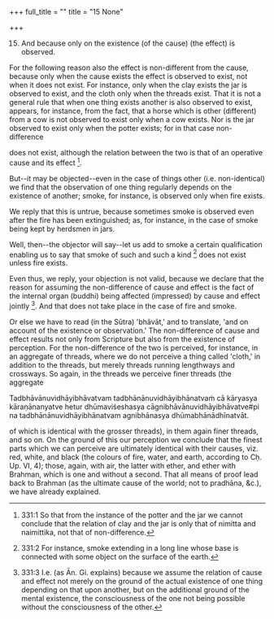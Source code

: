 +++
full_title = ""
title = "15 None"

+++


15. And because only on the existence (of the cause) (the effect) is observed.

For the following reason also the effect is non-different from the cause, because only when the cause exists the effect is observed to exist, not when it does not exist. For instance, only when the clay exists the jar is observed to exist, and the cloth only when the threads exist. That it is not a general rule that when one thing exists another is also observed to exist, appears, for instance, from the fact, that a horse which is other (different) from a cow is not observed to exist only when a cow exists. Nor is the jar observed to exist only when the potter exists; for in that case non-difference

does not exist, although the relation between the two is that of an operative cause and its effect [^fn_293].

But--it may be objected--even in the case of things other (i.e. non-identical) we find that the observation of one thing regularly depends on the existence of another; smoke, for instance, is observed only when fire exists.

We reply that this is untrue, because sometimes smoke is observed even after the fire has been extinguished; as, for instance, in the case of smoke being kept by herdsmen in jars.

Well, then--the objector will say--let us add to smoke a certain qualification enabling us to say that smoke of such and such a kind [^fn_294] does not exist unless fire exists.

Even thus, we reply, your objection is not valid, because we declare that the reason for assuming the non-difference of cause and effect is the fact of the internal organ (buddhi) being affected (impressed) by cause and effect jointly [^fn_295]. And that does not take place in the case of fire and smoke.

Or else we have to read (in the Sūtra) 'bhāvāt,' and to translate, 'and on account of the existence or observation.' The non-difference of cause and effect results not only from Scripture but also from the existence of perception. For the non-difference of the two is perceived, for instance, in an aggregate of threads, where we do not perceive a thing called 'cloth,' in addition to the threads, but merely threads running lengthways and crossways. So again, in the threads we perceive finer threads (the aggregate

[^fn_293]: 331:1 So that from the instance of the potter and the jar we cannot conclude that the relation of clay and the jar is only that of nimitta and naimittika, not that of non-difference.

[^fn_294]: 331:2 For instance, smoke extending in a long line whose base is connected with some object on the surface of the earth.

[^fn_295]: 331:3 I.e. (as Ān. Gi. explains) because we assume the relation of cause and effect not merely on the ground of the actual existence of one thing depending on that upon another, but on the additional ground of the mental existence, the consciousness of the one not being possible without the consciousness of the other.

Tadbhāvānuvidhāyibhāvatvam tadbhānānuvidhāyibhānatvaṁ cā kāryasya kāraṇānanyatve hetur dhūmaviśeshasya cāgnibhāvānuvidhāyibhāvatve#pi na tadbhānānuvidhāyibhānatvam agnibhānasya dhūmabhānādhīnatvāt.

of which is identical with the grosser threads), in them again finer threads, and so on. On the ground of this our perception we conclude that the finest parts which we can perceive are ultimately identical with their causes, viz. red, white, and black (the colours of fire, water, and earth, according to Cḥ. Up. VI, 4); those, again, with air, the latter with ether, and ether with Brahman, which is one and without a second. That all means of proof lead back to Brahman (as the ultimate cause of the world; not to pradhāna, &c.), we have already explained.

